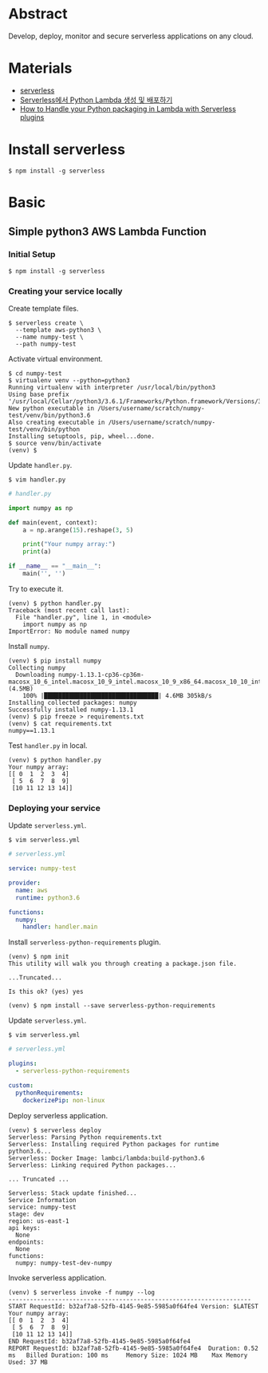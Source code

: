 # Abstract

Develop, deploy, monitor and secure serverless applications on any cloud.

# Materials

* [serverless](https://www.serverless.com/)
* [Serverless에서 Python Lambda 생성 및 배포하기](https://velog.io/@_gyullbb/Serverless%EC%97%90%EC%84%9C-Python-Lambda-%EC%83%9D%EC%84%B1-%EB%B0%8F-%EB%B0%B0%ED%8F%AC%ED%95%98%EA%B8%B0-5)
* [How to Handle your Python packaging in Lambda with Serverless plugins](https://www.serverless.com/blog/serverless-python-packaging/)


# Install serverless

```console
$ npm install -g serverless
```

# Basic

## Simple python3 AWS Lambda Function

### Initial Setup

```console
$ npm install -g serverless
```

### Creating your service locally

Create template files.

```console
$ serverless create \
  --template aws-python3 \
  --name numpy-test \
  --path numpy-test
```

Activate virtual environment.

```console
$ cd numpy-test
$ virtualenv venv --python=python3
Running virtualenv with interpreter /usr/local/bin/python3
Using base prefix '/usr/local/Cellar/python3/3.6.1/Frameworks/Python.framework/Versions/3.6'
New python executable in /Users/username/scratch/numpy-test/venv/bin/python3.6
Also creating executable in /Users/username/scratch/numpy-test/venv/bin/python
Installing setuptools, pip, wheel...done.
$ source venv/bin/activate
(venv) $
```

Update `handler.py`.

```console
$ vim handler.py
```

```py
# handler.py

import numpy as np

def main(event, context):
    a = np.arange(15).reshape(3, 5)

    print("Your numpy array:")
    print(a)

if __name__ == "__main__":
    main('', '')
```

Try to execute it.

```console
(venv) $ python handler.py
Traceback (most recent call last):
  File "handler.py", line 1, in <module>
    import numpy as np
ImportError: No module named numpy
```

Install `numpy`.

```console
(venv) $ pip install numpy
Collecting numpy
  Downloading numpy-1.13.1-cp36-cp36m-macosx_10_6_intel.macosx_10_9_intel.macosx_10_9_x86_64.macosx_10_10_intel.macosx_10_10_x86_64.whl (4.5MB)
    100% |████████████████████████████████| 4.6MB 305kB/s
Installing collected packages: numpy
Successfully installed numpy-1.13.1
(venv) $ pip freeze > requirements.txt
(venv) $ cat requirements.txt
numpy==1.13.1
```

Test `handler.py` in local.

```console
(venv) $ python handler.py
Your numpy array:
[[ 0  1  2  3  4]
 [ 5  6  7  8  9]
 [10 11 12 13 14]]
```

### Deploying your service

Update `serverless.yml`.

```console
$ vim serverless.yml
```

```yml
# serverless.yml

service: numpy-test

provider:
  name: aws
  runtime: python3.6

functions:
  numpy:
    handler: handler.main
```

Install `serverless-python-requirements` plugin.

```console
(venv) $ npm init
This utility will walk you through creating a package.json file.

...Truncated...

Is this ok? (yes) yes

(venv) $ npm install --save serverless-python-requirements
```

Update `serverless.yml`.

```console
$ vim serverless.yml
```

```yml
# serverless.yml

plugins:
  - serverless-python-requirements

custom:
  pythonRequirements:
    dockerizePip: non-linux
```

Deploy serverless application.

```console
(venv) $ serverless deploy
Serverless: Parsing Python requirements.txt
Serverless: Installing required Python packages for runtime python3.6...
Serverless: Docker Image: lambci/lambda:build-python3.6
Serverless: Linking required Python packages...

... Truncated ...

Serverless: Stack update finished...
Service Information
service: numpy-test
stage: dev
region: us-east-1
api keys:
  None
endpoints:
  None
functions:
  numpy: numpy-test-dev-numpy
```

Invoke serverless application.

```console
(venv) $ serverless invoke -f numpy --log
--------------------------------------------------------------------
START RequestId: b32af7a8-52fb-4145-9e85-5985a0f64fe4 Version: $LATEST
Your numpy array:
[[ 0  1  2  3  4]
 [ 5  6  7  8  9]
 [10 11 12 13 14]]
END RequestId: b32af7a8-52fb-4145-9e85-5985a0f64fe4
REPORT RequestId: b32af7a8-52fb-4145-9e85-5985a0f64fe4	Duration: 0.52 ms	Billed Duration: 100 ms 	Memory Size: 1024 MB	Max Memory Used: 37 MB
```

